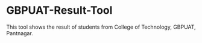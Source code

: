 GBPUAT-Result-Tool
==================

This tool shows the result of students from College of Technology, GBPUAT, Pantnagar.
